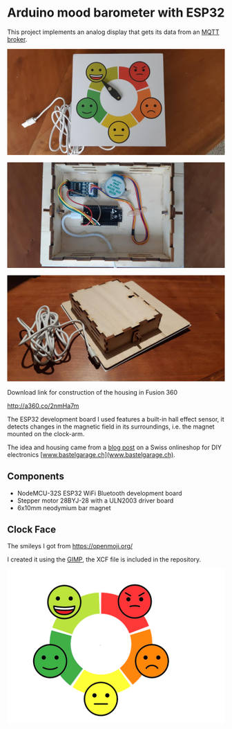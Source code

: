 # Arduino mood barometer with ESP32

This project implements an analog display that gets its data from an [MQTT broker](http://mqtt.org/). 

![Mood Barometer Front](picture-front.jpg)

![Mood Barometer Back](picture-back.jpg)

![Mood Barometer Back](picture-back-cover.jpg)

Download link for construction of the housing in Fusion 360

http://a360.co/2nmHa7m

The ESP32 development board I used features a built-in hall effect sensor, it detects changes in the magnetic field in its surroundings, i.e. the magnet mounted on the clock-arm. 

The idea and housing came from a [blog post](https://www.bastelgarage.ch/index.php?route=extension/d_blog_module/post&post_id=10) on a Swiss onlineshop for DIY electronics [www.bastelgarage.ch](www.bastelgarage.ch). 

## Components

* NodeMCU-32S ESP32 WiFi Bluetooth development board
* Stepper motor 28BYJ-28 with a ULN2003 driver board
* 6x10mm neodymium bar magnet

## Clock Face

The smileys I got from https://openmoji.org/

I created it using the [GIMP](https://www.gimp.org/), the XCF file is included in the repository.

![Mood Dial](dial.png)


